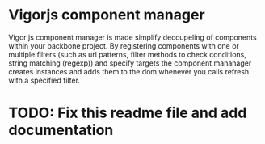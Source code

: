 # Vigorjs component manager
Vigor js component manager is made simplify decoupeling of components within your backbone project. By registering components with one or multiple filters (such as url patterns, filter methods to check conditions, string matching (regexp)) and specify targets the component mananager creates instances and adds them to the dom whenever you calls refresh with a specified filter.

# TODO: Fix this readme file and add documentation